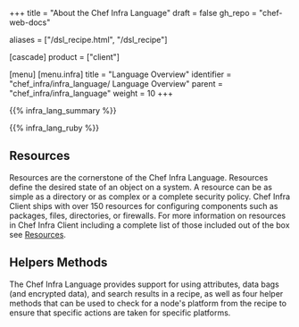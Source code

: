 +++
title = "About the Chef Infra Language"
draft = false
gh_repo = "chef-web-docs"

aliases = ["/dsl_recipe.html", "/dsl_recipe"]

[cascade]
  product = ["client"]

[menu]
  [menu.infra]
    title = "Language Overview"
    identifier = "chef_infra/infra_language/ Language Overview"
    parent = "chef_infra/infra_language"
    weight = 10
+++

{{% infra_lang_summary %}}

{{% infra_lang_ruby %}}

## Resources

Resources are the cornerstone of the Chef Infra Language. Resources define the desired state of an object on a system. A resource can be as simple as a directory or as complex or a complete security policy. Chef Infra Client ships with over 150 resources for configuring components such as packages, files, directories, or firewalls. For more information on resources in Chef Infra Client including a complete list of those included out of the box see [Resources](/resources).

## Helpers Methods

The Chef Infra Language provides support for using attributes, data bags (and
encrypted data), and search results in a recipe, as well as four helper
methods that can be used to check for a node's platform from the recipe
to ensure that specific actions are taken for specific platforms.
